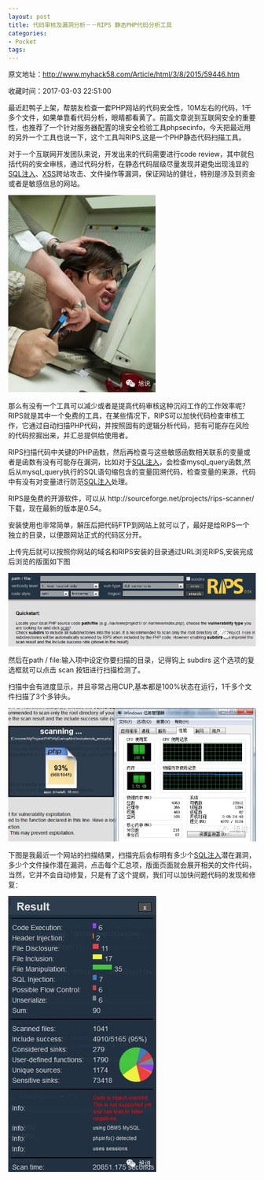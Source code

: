 ```yaml
---
layout: post
title: 代码审核及漏洞分析－－RIPS 静态PHP代码分析工具
categories:
- Pocket
tags:
---
```

原文地址：http://www.myhack58.com/Article/html/3/8/2015/59446.htm

收藏时间：2017-03-03 22:51:00

<div  lang="zh">
<p nodeIndex="45">最近赶鸭子上架，帮朋友检查一套PHP网站的代码安全性，10M左右的代码，1千多个文件，如果单靠看代码分析，眼睛都看黄了。前篇文章说到互联网安全的重要性，也推荐了一个针对服务器配置的境安全检验工具phpsecinfo，今天把最近用的另外一个工具也说一下，这个工具叫RIPS,这是一个PHP静态代码扫描工具。</p>
<p nodeIndex="46">对于一个互联网开发团队来说，开发出来的代码需要进行code review，其中就包括代码的安全审核，通过代码分析，在静态代码层级尽量发现并避免出现浅显的<a target="_blank" href="http://www.myhack58.com/Article/html/3/7/Article_007_1.htm" class="UBBWordLink" nodeIndex="139">SQL注入</a>、<a target="_blank" href="http://www.myhack58.com/Article/html/3/7/Article_007_1.htm" class="UBBWordLink" nodeIndex="140">XSS</a>跨站攻击、文件操作等漏洞，保证网站的健壮，特别是涉及到资金或者是敏感信息的网站。</p>
<div id="RIL_IMG_1" class="RIL_IMG"><img src="/media/posts_images/2017-03-03-1635941074/1"/></div>
<p nodeIndex="48">那么有没有一个工具可以减少或者是提高代码审核这种沉闷工作的工作效率呢？RIPS就是其中一个免费的工具，在某些情况下，RIPS可以加快代码检查审核工作，它通过自动扫描PHP代码，并按照固有的逻辑分析代码，把有可能存在风险的代码挖掘出来，并汇总提供给使用者。</p>
<p nodeIndex="49">RIPS扫描代码中关键的PHP函数，然后再检查与这些敏感函数相关联系的变量或者是函数有没有可能存在漏洞，比如对于<a target="_blank" href="http://www.myhack58.com/Article/html/3/7/Article_007_1.htm" class="UBBWordLink" nodeIndex="142">SQL注入</a>，会检查mysql_query函数,然后从mysql_query执行的SQL语句缩包含的变量回溯代码，检查变量的来源，代码中有没有对变量进行防范<a target="_blank" href="http://www.myhack58.com/Article/html/3/7/Article_007_1.htm" class="UBBWordLink" nodeIndex="143">SQL注入</a>处理。</p>
<p nodeIndex="50">RIPS是免费的开源软件，可以从 http://sourceforge.net/projects/rips-scanner/ 下载，现在最新的版本是0.54。</p>
<p nodeIndex="51">安装使用也非常简单，解压后把代码FTP到网站上就可以了，最好是给RIPS一个独立的目录，以便跟网站正式的代码区分开。</p>
<p nodeIndex="52">上传完后就可以按照你网站的域名和RIPS安装的目录通过URL浏览RIPS,安装完成后浏览的版面如下图</p>
<div id="RIL_IMG_2" class="RIL_IMG"><img src="/media/posts_images/2017-03-03-1635941074/2"/></div>
<p nodeIndex="54">然后在path / file:输入项中设定你要扫描的目录，记得钩上 subdirs 这个选项的复选框就可以点击 scan 按钮进行扫描检测了。</p>
<p nodeIndex="55">扫描中会有进度显示，并且非常占用CUP,基本都是100%状态在运行，1千多个文件扫描了3个多钟头。</p>
<div id="RIL_IMG_3" class="RIL_IMG"><img src="/media/posts_images/2017-03-03-1635941074/3"/></div>
<p nodeIndex="57">下图是我最近一个网站的扫描结果，扫描完后会标明有多少个<a target="_blank" href="http://www.myhack58.com/Article/html/3/7/Article_007_1.htm" class="UBBWordLink" nodeIndex="146">SQL注入</a>潜在漏洞，多少个文件操作潜在漏洞，点击每个汇总项，版面页面就会展开相关的文件代码，当然，它并不会自动修复，只是有了这个提纲，我们可以加快问题代码的发现和修复：</p>
<div id="RIL_IMG_4" class="RIL_IMG"><img src="/media/posts_images/2017-03-03-1635941074/4"/></div>
</div>